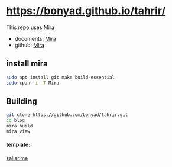 # https://bonyad.github.io/tahrir/

This repo uses Mira

* documents: [Mira](https://miraxy.github.io/)
* github: [Mira](https://github.com/kiamazi/mira)

## install mira

``` bash
sudo apt install git make build-essential
sudo cpan -i -T Mira
```

## Building

``` bash
git clone https://github.com/bonyad/tahrir.git
cd blog
mira build
mira view
```

#### template:
[sallar.me](https://github.com/sallar/sallar.me/)
